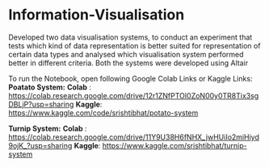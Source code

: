 # Information-Visualisation
Developed two data visualisation systems, to conduct an experiment that tests which kind of data representation is better suited for representation of  certain data types and analysed which visualisation system performed better in different criteria.
Both the systems were developed using Altair

To run the Notebook, open following Google Colab Links or Kaggle Links:
**Poatato System:** 
**Colab** : https://colab.research.google.com/drive/12r1ZNfPTOI0ZoN00y0TR8Tix3sgDBLjP?usp=sharing
**Kaggle**: https://www.kaggle.com/code/srishtibhat/potato-system

**Turnip System:** 
**Colab** : https://colab.research.google.com/drive/11Y9U38H6fNHX_jwHUiIo2miHiyd9ojK_?usp=sharing
**Kaggle**: https://www.kaggle.com/srishtibhat/turnip-system
